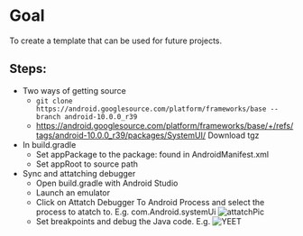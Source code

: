 # Goal
To create a template that can be used for future projects.

## Steps:
* Two ways of getting source
  *  ```git clone https://android.googlesource.com/platform/frameworks/base --branch android-10.0.0_r39``` 
  * https://android.googlesource.com/platform/frameworks/base/+/refs/tags/android-10.0.0_r39/packages/SystemUI/ Download tgz
* In build.gradle
  * Set appPackage to the package: found in AndroidManifest.xml
  * Set appRoot to source path
* Sync and attatching debugger
  * Open build.gradle with Android Studio
  * Launch an emulator
  * Click on Attatch Debugger To Android Process and select the process to atatch to.
  E.g. com.Android.systemUi
  ![attatchPic](https://user-images.githubusercontent.com/22556115/83983639-e834b680-a8e4-11ea-9a7a-91f7b42a224a.png)
  * Set breakpoints and debug the Java code.
    E.g. ![YEET](https://user-images.githubusercontent.com/22556115/83983637-e539c600-a8e4-11ea-85a3-667233f7cfb0.png)
